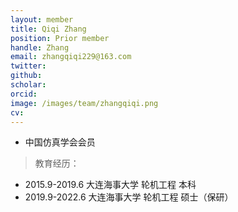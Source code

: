 ```yaml
---
layout: member
title: Qiqi Zhang
position: Prior member
handle: Zhang
email: zhangqiqi229@163.com
twitter: 
github: 
scholar:
orcid: 
image: /images/team/zhangqiqi.png
cv: 
---
```


- 中国仿真学会会员

> 教育经历：

- 2015.9-2019.6 大连海事大学 轮机工程 本科
- 2019.9-2022.6 大连海事大学 轮机工程 硕士（保研）

